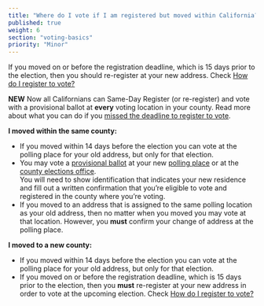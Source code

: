 ```yaml
---
title: "Where do I vote if I am registered but moved within California?"
published: true
weight: 6
section: "voting-basics"
priority: "Minor"
---
```


If you moved on or before the registration deadline, which is 15 days prior to the election, then you should re-register at your new address. Check [How do I register to vote?](#menu-item-how-do-i-register-to-vote)  

**NEW** Now all Californians can Same-Day Register (or re-register) and vote with a provisional ballot at **every** voting location in your county. Read more about what you can do if you [missed the deadline to register to vote](#menu-item-missed-the-voter-registration-deadline-you-can-still-register-and-vote). 

**I moved within the same county:**  
- If you moved within 14 days before the election you can vote at the polling place for your old address, but only for that election.  
- You may vote a [provisional ballot](#menu-item-what-is-a-provisional-ballot) at your new [polling place](#section-my-polling-place) or at the [county elections office](#section-election-office-contact).  
You will need to show identification that indicates your new residence and fill out a written confirmation that you’re eligible to vote and registered in the county where you’re voting.  
- If you moved to an address that is assigned to the same polling location as your old address, then no matter when you moved you may vote at that location. However, you **must** confirm your change of address at the polling place.  

**I moved to a new county:**  
- If you moved within 14 days before the election you can vote at the polling place for your old address, but only for that election.   
- If you moved on or before the registration deadline, which is 15 days prior to the election, then you **must** re-register at your new address in order to vote at the upcoming election. Check [How do I register to vote?](#menu-item-how-do-i-register-to-vote)  
 
